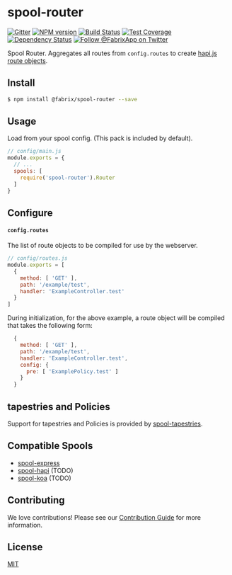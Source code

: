 # spool-router


[![Gitter][gitter-image]][gitter-url]
[![NPM version][npm-image]][npm-url]
[![Build Status][ci-image]][ci-url]
[![Test Coverage][coverage-image]][coverage-url]
[![Dependency Status][daviddm-image]][daviddm-url]
[![Follow @FabrixApp on Twitter][twitter-image]][twitter-url]

Spool Router. Aggregates all routes from `config.routes` to create [hapi.js route objects](http://hapijs.com/api#route-configuration).

## Install
```sh
$ npm install @fabrix/spool-router --save
```

## Usage
Load from your spool config. (This pack is included by default).

```js
// config/main.js
module.exports = {
  // ...
  spools: [
    require('spool-router').Router
  ]
}
```

## Configure

#### `config.routes`
The list of route objects to be compiled for use by the webserver.

```js
// config/routes.js
module.exports = [
  {
    method: [ 'GET' ],
    path: '/example/test',
    handler: 'ExampleController.test'
  }
]
```

During initialization, for the above example, a route object will be compiled
that takes the following form:

```js
  {
    method: [ 'GET' ],
    path: '/example/test',
    handler: 'ExampleController.test',
    config: {
      pre: [ 'ExamplePolicy.test' ]
    }
  }
```

## tapestries and Policies

Support for tapestries and Policies is provided by [spool-tapestries](https://github.com/fabrix-app/spool-tapestries).

## Compatible Spools
- [spool-express](https://github.com/fabrix-app/spool-express)
- [spool-hapi](https://github.com/fabrix-app/spool-hapi) (TODO)
- [spool-koa](https://github.com/fabrix-app/spool-koa) (TODO)

## Contributing
We love contributions! Please see our [Contribution Guide](https://github.com/fabrix-app/fabrix/blob/master/CONTRIBUTING.md)
for more information.

## License
[MIT](https://github.com/fabrix-app/spool-router/blob/master/LICENSE)

[npm-image]: https://img.shields.io/npm/v/spool-router.svg?style=flat-square
[npm-url]: https://npmjs.org/package/spool-router
[ci-image]: https://img.shields.io/circleci/project/github/fabrix-app/spool-router/master.svg
[ci-url]: https://circleci.com/gh/fabrix-app/spool-router/tree/master
[daviddm-image]: http://img.shields.io/david/fabrix-app/spool-router.svg?style=flat-square
[daviddm-url]: https://david-dm.org/fabrix-app/spool-router
[gitter-image]: http://img.shields.io/badge/+%20GITTER-JOIN%20CHAT%20%E2%86%92-1DCE73.svg?style=flat-square
[gitter-url]: https://gitter.im/fabrix-app/fabrix
[twitter-image]: https://img.shields.io/twitter/follow/FabrixApp.svg?style=social
[twitter-url]: https://twitter.com/FabrixApp
[coverage-image]: https://img.shields.io/codeclimate/coverage/github/fabrix-app/spool-router.svg?style=flat-square
[coverage-url]: https://codeclimate.com/github/fabrix-app/spool-router/coverage

